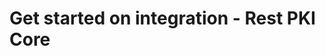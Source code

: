﻿# Get started on integration - Rest PKI Core

<!-- link to version in Portuguese -->
<div data-alt-locales="pt-br"></div>
